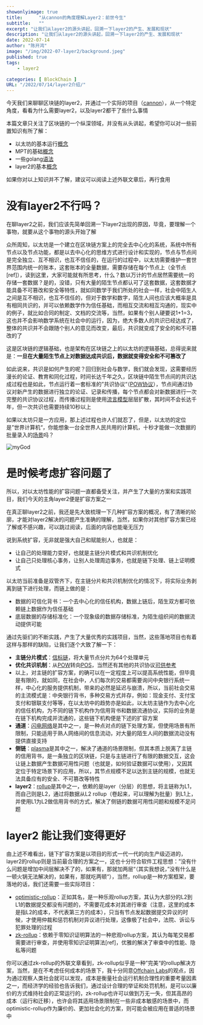```yaml
---
showonlyimage: true
title:      "从cannon的角度理解Layer2：前世今生"
subtitle:   ""
excerpt: "让我们从layer2的源头讲起，回溯一下layer2的产生、发展和现状"
description: "让我们从layer2的源头讲起，回溯一下layer2的产生、发展和现状"
date: 2022-07-14
author: "陈开鸿"
image: "/img/2022-07-layer2/background.jpeg"
published: true 
tags:
    - layer2 

categories: [ BlockChain ]
URL: "/2022/07/14/layer2介绍/"
---
```

今天我们来聊聊区块链的layer2，并通过一个实际的项目（[cannon](https://github.com/ethereum-optimism/cannon)），从一个特定角度，看看为什么需要layer2，以及layer2都干了些什么事情

本篇文章只关注了区块链的一个纵深领域，并没有从头讲起，希望你可以对一些前置知识有所了解：

* 以太坊的基本运行[概念](https://academy.binance.com/zh/articles/what-is-ethereum)
* MPT的基础[概念](https://learnblockchain.cn/books/geth/part3/mpt.html)
* 一些golang[语法](https://go.dev/play/)
* layer2的基本[概念](https://zhuanlan.zhihu.com/p/342753841)

如果你对以上知识并不了解，建议可以阅读上述外联文章后，再行食用

# 没有layer2不行吗？

在聊layer2之前，我们应该先简单回溯一下layer2出现的原因，毕竟，要理解一个事物，就要从这个事物的源头开始了解

众所周知，以太坊是一个建立在区块链方案上的完全去中心化的系统，系统中所有节点以及节点功能，都是以去中心化的思维方式进行设计和实现的，节点与节点间是完全独立、互不相识，也互不信任的，在运行的过程中，以太坊需要维护一套世界范围内统一的账本，这套账本的全量数据，需要存储在每个节点上（全节点[ref]），读到这里，大家可能就有所思考，什么？数以万计的节点居然需要统一的存储一套数据？是的，没错，只有大量的陌生节点都认可了这套数据，这套数据才能具备不可篡改和安全等特性，就如同数学于我们所处的社会一样，社会中陌生人之间是互不相识，也互不信任的，但对于数学和数字，陌生人间也应该大概率是具有相同共识的，并可以依赖数学作为信任基础，而相互交流和相互沟通的，现实中的例子，就比如合同的制定、文档的交流等，当然，如果有个别人硬要说1+1=3，这也并不会影响数学系统在社会中的运行，因为，绝大多数人的共识已经达成了，整体的共识并不会跟随个别人的意见而改变，最后，共识就变成了安全的和不可篡改的了

这是区块链的逻辑基础，也是架构在区块链之上的以太坊的逻辑基础，总得说来就是：**一旦在大量陌生节点上对数据达成共识后，数据就变得安全和不可篡改了**

如此说来，共识是如何产生的呢？回归到社会与数学，我们就会发现，这需要经历漫长的论证、教育和同化过程，时间长达千年之久，区块链中陌生节点间的共识达成过程也是如此，节点运行着一套标准的”共识协议“（[POW协议](https://krazymud.github.io/2018/10/21/pow/)），节点间通过协议对新产生的数据进行独立的论证、记录和传播，每个节点都会对新数据进行一次完整的共识协议过程，而传播过程则是使用[流言模型](https://zhuanlan.zhihu.com/p/41228196)层层扩散，其时间不会长达千年，但一次共识也需要持续10秒以上

如果以太坊只是一方应用，那上述过程也许人们就忍了，但是，以太坊的定位是”世界计算机“，你能想象一台全世界人民共用的计算机，十秒才能做一次数据的批量录入的[场景](https://www.bihuoji.com/332103.html)吗？

![myGod](/img/2022-07-layer2/myGod.jpeg)

# 是时候考虑扩容问题了

所以，对以太坊性能的扩容问题一直都备受关注，并产生了大量的方案和实践项目，我们今天的主角layer2便是扩容方案之一

在真正聊layer2之前，我还是先大致梳理一下几种扩容方案的概况，有了清晰的轮廓，才能对layer2解决的问题产生准确的理解，当然，如果你对其他扩容方案已经了解或不感兴趣，可以跳过阅读，后面的内容也能毫无压力

说到系统扩容，无非就是强大自己和赋能别人，也就是：

* 让自己的处理能力变好，也就是主链分片模式和共识机制优化
* 让自己只处理核心事务，让别人处理周边事务，也就是链下处理、链上证明模式

以太坊当前准备是双管齐下，在主链分片和共识机制优化的情况下，将实际业务剥离到链下进行处理，而链上做的是：

* 数据的可信化背书：一个去中心化的信任机构，数据上链后，陌生双方都可依赖链上数据作为信任基础
* 底层数据的存储标准化：一个现象级的数据存储标准，为陌生组织间的数据流动提供可能

通过先驱们的不断实践，产生了大量优秀的实践项目，当然，这些落地项目也有着这样与那样的缺陷，让我们逐个大致了解一下：

* **主链分片模式**：[信标链](https://davidc.ai/2022/03/02/%E8%AF%91-%E4%BB%A5%E5%A4%AA%E5%9D%8A-2-0-%E4%BF%A1%E6%A0%87%E9%93%BE%E8%AF%A6%E8%A7%A3/)，将大量节点分片为64个处理单元
* **优化共识机制**：从[POW](https://krazymud.github.io/2018/10/21/pow/)转向[POS](https://www.bookfastpos.com/pos-system/guide-to-pos-system/)，当然还有其他的共识协议[可供参考](https://zhuanlan.zhihu.com/p/440889195)
* 以上，对主链的扩容方案，的确可以在一定程度上可以提高系统性能，但毕竟是有限的，就如同，在社会中，人们每次的交易都需要询问中央银行系统一样，中心化的服务提供机制，带来的必然是延迟与崩溃，所以，当前社会交易的主流模式是：中央银行背书，多种交易方式并存，例如：现金支付、支付宝支付和银联支付等等，在以太坊中的趋势亦是如此，以太坊主链作为去中心化的信任机构，为不同的链下机构作为信用背书和数据流通协议，实际的业务是在链下机构完成并流通的，这些链下机构便是下述的扩容方案
* **通道**：[闪电网络](https://simplefx.com/zh/bitcoin-lightning-network/)是其中之一，是一种点对点的链下处理方案，但使用场景有所限制，只能适用于熟人网络间的信息流动，对大量的陌生人间的数据流动没有提供直接支持
* **侧链**：[plasma](https://mirror.xyz/0x9B5b7b8290c23dD619ceaC1ebcCBad3661786f3a/q4FKPE8CwZQUmpnRLhYFvdAu8mTe2FR2qfqnmWm6RDw)是其中之一，解决了通道的场景限制，但其本质上脱离了主链的信用背书，是一条独立的区块链，只是与主链进行了有限的数据交互，这会让链上数据产生数据可用性问题（也就是，如何验证数据可以使用），又因其定位于特定场景下的应用，所以，其节点规模不足以达到主链的规模，也就无法具备应有的安全、不可篡改等特性
* **layer2**：[rollup](https://www.blocktempo.com/20210601-a-non-technical-introduction-to-rollups/)是其中之一，依赖的是layer（分层）的思想，将主链称为L1，而自己则是L2，通过将数据从L2 rollup（卷起来，可以理解为批量）到L1上，并使用L1为L2做信用背书的方式，解决了侧链的数据可用性问题和规模不足问题

# layer2 能让我们变得更好
由上述不难看出，链下扩容方案是以项目的形式一代一代的向生产级迈进的，layer2的rollup则是当前最合理的方案之一，这也十分符合软件工程思想：”没有什么问题是增加中间层解决不了的，如果有，那就加两层“（其实我想说，”没有什么是一顿火锅无法解决的，如果有，那就吃两顿“），当然，rollup是一种方案框架，要落地的话，我们还需要一些实际项目：

* [optimistic-rollup](http://blog.hubwiz.com/2021/02/12/optimism-rollup/)：正如其名，是一种乐观rollup方案，其认为大部分的L2到L1的数据提交都没有问题的，不需要花成本对其进行审查（注意，这里的成本是指L2的成本，不代表第三方的成本），只当有节点发起数据提交异议的时候，才使用仲裁和惩罚机制对异议进行处理，这像极了社会中，法院、诉讼与犯罪处理的过程
* [zk-rollup](https://zombit.info/zk-rollups-navigating-zero-knowledge/)：依赖于零知识证明算法的一种悲观rollup方案，其认为每笔交易都需要进行审查，并使用零知识证明算法[ref]，优雅的解决了审查中的性能、隐私等问题

你可以通过zk-rollup的外联文章看到，zk-rollup似乎是一种”完美“的rollup解决方案，当然，是在不考虑任何成本的场景下，我十分同意[Offchain Labs](https://www.defidaonews.com/article/6721798)的观点，因为通过观察人类社会就可以发现，成本是衡量社会运行机制合理性的重要考量因素之一，而经济学的经验也告诉我们，通过设计合理的举证和处罚机制，是可以以廉价的方式维持社会的正常运行的，zk-rollup也许可以做到万无一失，但其高昂的成本（运行和迁移），也许会将其适用场景限制在一些非成本敏感的场景中，而optimistic-rollup作为廉价的、更加社会化的方案，则可能会被应用在普适的场景中
